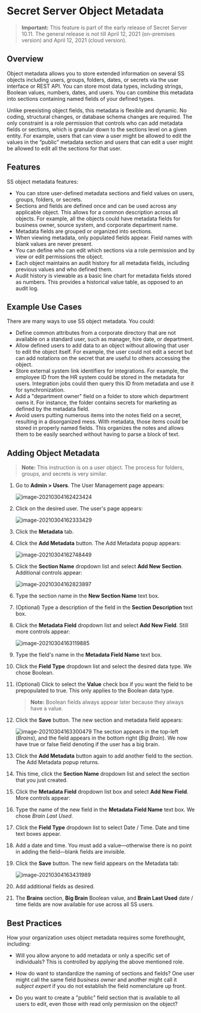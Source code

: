 [title]: # (Object Metadata)
[tags]: # (Administration,metadata)
[priority]: # (1000)

# Secret Server Object Metadata

>**Important:** This feature is part of the early release of Secret Server 10.11. The general release is not till April 12, 2021 (on-premises version) and April 12, 2021 (cloud version).

## Overview

Object metadata allows you to store extended information on several SS objects including users, groups, folders, dates, or secrets via the user interface or REST API. You can store most data types, including strings, Boolean values, numbers, dates, and users. You can combine this metadata into sections containing named fields of your defined types.

Unlike preexisting object fields, this metadata is flexible and dynamic. No coding, structural changes, or database schema changes are required. The only constraint is a role permission that controls who can add metadata fields or sections, which is granular down to the sections level on a given entity. For example, users that can view a user might be allowed to edit the values in the “public” metadata section and users that can edit a user might be allowed to edit all the sections for that user.

## Features

SS object metadata features:

- You can store user-defined metadata sections and field values on users, groups, folders, or secrets.
- Sections and fields are defined once and can be used across any applicable object. This allows for a common description across all objects. For example, all the objects could  have metadata fields for business owner, source system, and corporate     department name.
- Metadata fields are grouped or organized into sections.
- When viewing metadata, only populated fields appear. Field names with blank values are never present.
- You can define who can edit which sections via a role permission and by view or edit permissions the object.
- Each object maintains an audit history for all metadata fields, including previous values and who defined them.
- Audit history is viewable as a basic line chart for metadata fields stored as numbers. This provides a historical value table, as opposed to an audit log.

## Example Use Cases 

There are many ways to use SS object metadata. You could:

- Define common attributes from a corporate directory that are not available on a standard user, such as manager, hire date, or department.
- Allow defined users to add data to an object without allowing that user to edit the object itself. For example, the user could not edit a secret but can add notations on the secret that are useful to others accessing the object.
- Store external system link identifiers for integrations. For example, the employee ID from the HR system could be stored in the metadata for users. Integration jobs could then query this ID from metadata and use it for synchronization.
- Add a "department owner" field on a folder to store which department owns it. For instance, the folder contains secrets for marketing as defined by the metadata field.
- Avoid users putting numerous items into the notes field on a secret, resulting in a disorganized mess. With metadata, those items could be stored in properly named fields. This organizes the notes and allows them to be easily searched without having to parse a block of text.

## Adding Object Metadata

> **Note:** This instruction is on a user object. The process for folders, groups, and secrets is very similar.

1. Go to **Admin \> Users**. The User Management page appears:

   ![image-20210304162423424](images/image-20210304162423424.png)

1. Click on the desired user. The user's page appears:

   ![image-20210304162333429](images/image-20210304162333429.png)

1. Click the **Metadata** tab.

1. Click the **Add Metadata** button. The Add Metadata popup appears:

   ![image-20210304162748449](images/image-20210304162748449.png)

1. Click the **Section Name** dropdown list and select **Add New Section**. Additional controls appear:

   ![image-20210304162823897](images/image-20210304162823897.png)

1. Type the section name in the **New Section Name** text box.

1. (Optional) Type a description of the field in the **Section Description** text box.

1. Click the **Metadata Field** dropdown list and select **Add New Field**. Still more controls appear:

   ![image-20210304163119885](images/image-20210304163119885.png)

1. Type the field's name in the **Metadata Field Name** text box.

1. Click the **Field Type** dropdown list and select the desired data type. We chose Boolean.

1. (Optional) Click to select the **Value** check box if you want the field to be prepopulated to true. This only applies to the Boolean data type.

   > **Note:** Boolean fields always appear later because they always have a value.

1. Click the **Save** button. The new section and metadata field appears:

   ![image-20210304163300479](images/image-20210304163300479.png)
   The section appears in the top-left (*Brains*), and the field appears in the bottom right (*Big Brain*). We now have true or false field denoting if the user has a big brain.

1. Click the **Add Metadata** button again to add another field to the section. The Add Metadata popup returns.

1. This time, click the **Section Name** dropdown list and select the section that you just created.

1. Click the **Metadata Field** dropdown list box and select **Add New Field**. More controls appear:

1. Type the name of the new field in the **Metadata Field Name** text box. We chose *Brain Last Used*.

1. Click the **Field Type** dropdown list to select Date / Time. Date and time text boxes appear.

1. Add a date and time. You must add a value—otherwise there is no point in adding the field—blank fields are invisible.

1. Click the **Save** button. The new field appears on the Metadata tab:

   ![image-20210304163431989](images/image-20210304163431989.png)

1. Add additional fields as desired. 

1. The **Brains** section, **Big Brain** Boolean value, and **Brain Last Used** date / time fields are now available for use across all SS users. 

## Best Practices

How your organization uses object metadata requires some forethought, including:

- Will you allow anyone to add metadata or only a specific set of individuals? This is controlled by applying the above mentioned role.

- How do want to standardize the naming of sections and fields? One user might call the same field *business owner* and another might call it *subject expert* if you do not establish the field nomenclature up front.
- Do you want to create a "public" field section that is available to all users to edit, even those with read only permission on the object?